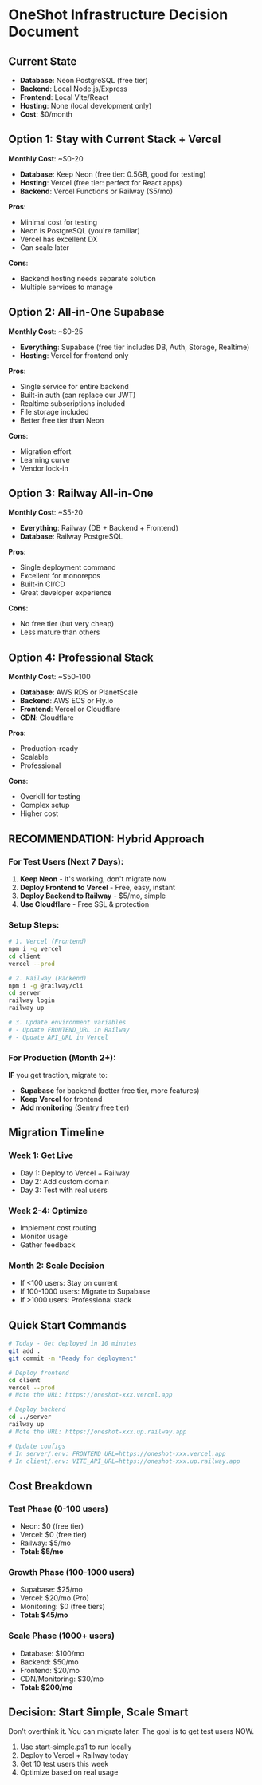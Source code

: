 # OneShot Infrastructure Decision Document

## Current State
- **Database**: Neon PostgreSQL (free tier)
- **Backend**: Local Node.js/Express
- **Frontend**: Local Vite/React
- **Hosting**: None (local development only)
- **Cost**: $0/month

## Option 1: Stay with Current Stack + Vercel
**Monthly Cost**: ~$0-20
- **Database**: Keep Neon (free tier: 0.5GB, good for testing)
- **Hosting**: Vercel (free tier: perfect for React apps)
- **Backend**: Vercel Functions or Railway ($5/mo)

**Pros**:
- Minimal cost for testing
- Neon is PostgreSQL (you're familiar)
- Vercel has excellent DX
- Can scale later

**Cons**:
- Backend hosting needs separate solution
- Multiple services to manage

## Option 2: All-in-One Supabase
**Monthly Cost**: ~$0-25
- **Everything**: Supabase (free tier includes DB, Auth, Storage, Realtime)
- **Hosting**: Vercel for frontend only

**Pros**:
- Single service for entire backend
- Built-in auth (can replace our JWT)
- Realtime subscriptions included
- File storage included
- Better free tier than Neon

**Cons**:
- Migration effort
- Learning curve
- Vendor lock-in

## Option 3: Railway All-in-One
**Monthly Cost**: ~$5-20
- **Everything**: Railway (DB + Backend + Frontend)
- **Database**: Railway PostgreSQL

**Pros**:
- Single deployment command
- Excellent for monorepos
- Built-in CI/CD
- Great developer experience

**Cons**:
- No free tier (but very cheap)
- Less mature than others

## Option 4: Professional Stack
**Monthly Cost**: ~$50-100
- **Database**: AWS RDS or PlanetScale
- **Backend**: AWS ECS or Fly.io
- **Frontend**: Vercel or Cloudflare
- **CDN**: Cloudflare

**Pros**:
- Production-ready
- Scalable
- Professional

**Cons**:
- Overkill for testing
- Complex setup
- Higher cost

## RECOMMENDATION: Hybrid Approach

### For Test Users (Next 7 Days):
1. **Keep Neon** - It's working, don't migrate now
2. **Deploy Frontend to Vercel** - Free, easy, instant
3. **Deploy Backend to Railway** - $5/mo, simple
4. **Use Cloudflare** - Free SSL & protection

### Setup Steps:
```bash
# 1. Vercel (Frontend)
npm i -g vercel
cd client
vercel --prod

# 2. Railway (Backend)
npm i -g @railway/cli
cd server
railway login
railway up

# 3. Update environment variables
# - Update FRONTEND_URL in Railway
# - Update API_URL in Vercel
```

### For Production (Month 2+):
**IF** you get traction, migrate to:
- **Supabase** for backend (better free tier, more features)
- **Keep Vercel** for frontend
- **Add monitoring** (Sentry free tier)

## Migration Timeline

### Week 1: Get Live
- Day 1: Deploy to Vercel + Railway
- Day 2: Add custom domain
- Day 3: Test with real users

### Week 2-4: Optimize
- Implement cost routing
- Monitor usage
- Gather feedback

### Month 2: Scale Decision
- If <100 users: Stay on current
- If 100-1000 users: Migrate to Supabase
- If >1000 users: Professional stack

## Quick Start Commands

```bash
# Today - Get deployed in 10 minutes
git add .
git commit -m "Ready for deployment"

# Deploy frontend
cd client
vercel --prod
# Note the URL: https://oneshot-xxx.vercel.app

# Deploy backend  
cd ../server
railway up
# Note the URL: https://oneshot-xxx.up.railway.app

# Update configs
# In server/.env: FRONTEND_URL=https://oneshot-xxx.vercel.app
# In client/.env: VITE_API_URL=https://oneshot-xxx.up.railway.app
```

## Cost Breakdown

### Test Phase (0-100 users)
- Neon: $0 (free tier)
- Vercel: $0 (free tier)
- Railway: $5/mo
- **Total: $5/mo**

### Growth Phase (100-1000 users)
- Supabase: $25/mo
- Vercel: $20/mo (Pro)
- Monitoring: $0 (free tiers)
- **Total: $45/mo**

### Scale Phase (1000+ users)
- Database: $100/mo
- Backend: $50/mo
- Frontend: $20/mo
- CDN/Monitoring: $30/mo
- **Total: $200/mo**

## Decision: Start Simple, Scale Smart

Don't overthink it. You can migrate later. The goal is to get test users NOW.

1. Use start-simple.ps1 to run locally
2. Deploy to Vercel + Railway today
3. Get 10 test users this week
4. Optimize based on real usage 